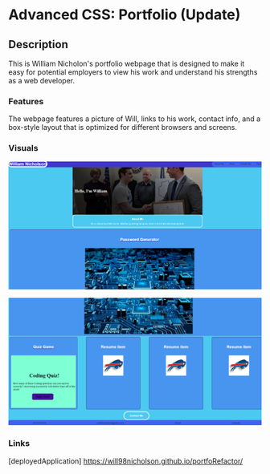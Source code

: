 # Advanced CSS: Portfolio (Update)

## Description

This is William Nicholon's portfolio webpage that is designed to make 
it easy for potential employers to view his work and understand his
strengths as a web developer.

### Features

The webpage features a picture of Will, links to his work,
contact info, and a box-style layout that is optimized for different
browsers and screens.

### Visuals

![screenshot top](./Assets/Images/top.png)

![screenshot bottom](./Assets/Images/bottom.png)



### Links
[deployedApplication] https://will98nicholson.github.io/portfoRefactor/

